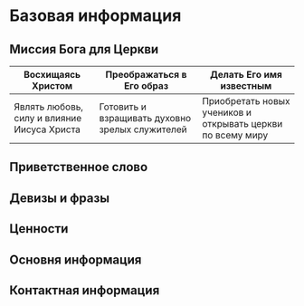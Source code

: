 # Базовая информация

## Миссия Бога для Церкви
|  Восхищаясь Христом        |  Преображаться в Его образ       | Делать Его имя известным     |
|-------------------------   |--------------------------------  |------------------------------|
|  Являть любовь, силу и влияние Иисуса Христа| Готовить и взращивать духовно зрелых служителей                            | Приобретать новых учеников и открывать церкви по всему миру                             | 

## Приветственное слово

## Девизы и фразы

## Ценности

## Основня информация

## Контактная информация
